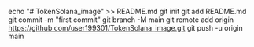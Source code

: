 echo "# TokenSolana_image" >> README.md
git init
git add README.md
git commit -m "first commit"
git branch -M main
git remote add origin https://github.com/user199301/TokenSolana_image.git
git push -u origin main
